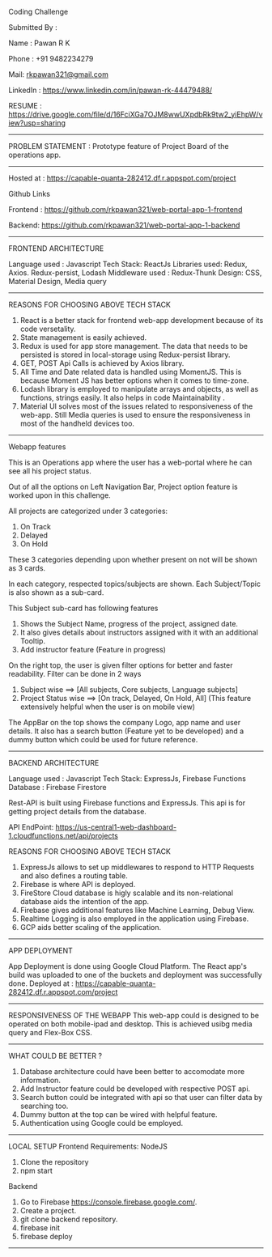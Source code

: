 Coding Challenge 

Submitted By :

Name :  Pawan R K

Phone : +91 9482234279

Mail: rkpawan321@gmail.com

LinkedIn : https://www.linkedin.com/in/pawan-rk-44479488/

RESUME : https://drive.google.com/file/d/16FciXGa7OJM8wwUXpdbRk9tw2_yiEhpW/view?usp=sharing

*******************************************************************************************************************

PROBLEM STATEMENT :  Prototype feature of Project Board  of the operations app.

*******************************************************************************************************************

Hosted at : https://capable-quanta-282412.df.r.appspot.com/project

Github Links

Frontend : https://github.com/rkpawan321/web-portal-app-1-frontend

Backend: https://github.com/rkpawan321/web-portal-app-1-backend


*******************************************************************************************************************

FRONTEND ARCHITECTURE

Language used : Javascript
Tech Stack: ReactJs
Libraries used:  Redux, Axios. Redux-persist, Lodash
Middleware used : Redux-Thunk
Design: CSS, Material Design, Media query

*******************************************************************************************************************

REASONS FOR CHOOSING ABOVE TECH STACK
1) React is a better stack for frontend web-app development because of its code versetality.
2) State management is easily achieved.
3) Redux is used for app store management. The data that needs to be persisted is stored in local-storage using Redux-persist library.
4) GET, POST Api Calls is achieved by Axios library.
5) All Time and Date related data is handled using MomentJS. This is because Moment JS has better options when it comes to time-zone.
6) Lodash library is employed to manipulate arrays and objects, as well as functions, strings easily. It also helps in code Maintainability .
7) Material UI solves most of the issues related to responsiveness of the web-app. Still Media queries is used to ensure the responsiveness in most of the handheld devices too.

*******************************************************************************************************************

Webapp features

This is an Operations app where the user has a web-portal where he can see all his project status.

Out of all the options on Left Navigation Bar, Project option feature is worked upon in this challenge.

All projects are categorized under 3 categories:
1) On Track
2) Delayed
3) On Hold

These 3 categories depending upon whether present on not will be shown as 3 cards.

In each category, respected topics/subjects are shown.
Each Subject/Topic is also shown as a sub-card.

This Subject sub-card has following features
1) Shows the Subject Name, progress of the project, assigned date.
2) It also gives details about instructors assigned with it with an additional Tooltip.
3) Add instructor feature (Feature in progress)


On the right top, the user is given filter options for better and faster readability.
Filter can be done in 2 ways
1) Subject wise ==> [All subjects, Core subjects, Language subjects]
2) Project Status wise ==> [On track, Delayed, On Hold, All]     (This feature extensively helpful when the user is on mobile view)

The AppBar on the top shows the company Logo, app name and user details.
It also has a search button (Feature yet to be developed) and a dummy button which could be used for future reference.

*******************************************************************************************************************

BACKEND ARCHITECTURE

Language used : Javascript
Tech Stack: ExpressJs, Firebase Functions
Database : Firebase Firestore

Rest-API is built using Firebase functions and ExpressJs.
This api is for getting project details from the database.

API EndPoint: https://us-central1-web-dashboard-1.cloudfunctions.net/api/projects


REASONS FOR CHOOSING ABOVE TECH STACK
1) ExpressJs allows to set up middlewares to respond to HTTP Requests and also defines a routing table.
2) Firebase is where API is deployed.
3) FireStore Cloud database is higly scalable and its non-relational database aids the intention of the app.
4) Firebase gives additional features like Machine Learning, Debug View.
5) Realtime Logging is also employed in the application using Firebase.
6) GCP aids better scaling of the application.

*******************************************************************************************************************

APP DEPLOYMENT

App Deployment is done using Google Cloud Platform.
The React app's build was uploaded to one of the buckets and deployment was successfully done.
Deployed at : https://capable-quanta-282412.df.r.appspot.com/project

*******************************************************************************************************************

RESPONSIVENESS OF THE WEBAPP
This web-app could is designed to be operated on both mobile-ipad and desktop.
This is achieved usibg media query and Flex-Box CSS.

*******************************************************************************************************************

WHAT COULD BE BETTER ?

1) Database architecture could have been better to accomodate more information.
2) Add Instructor feature could be developed with respective POST api.
3) Search button could be integrated with api so that user can filter data by searching too.
4)  Dummy button at the top can be wired with helpful feature.
5) Authentication using Google could be employed.


**************************************************************************************************************

LOCAL SETUP
Frontend
Requirements: NodeJS
1) Clone the repository
2) npm start

Backend
1) Go to Firebase https://console.firebase.google.com/.
2) Create a project.
3) git clone backend repository.
4) firebase init
4) firebase deploy

*********************************************************************************************************












